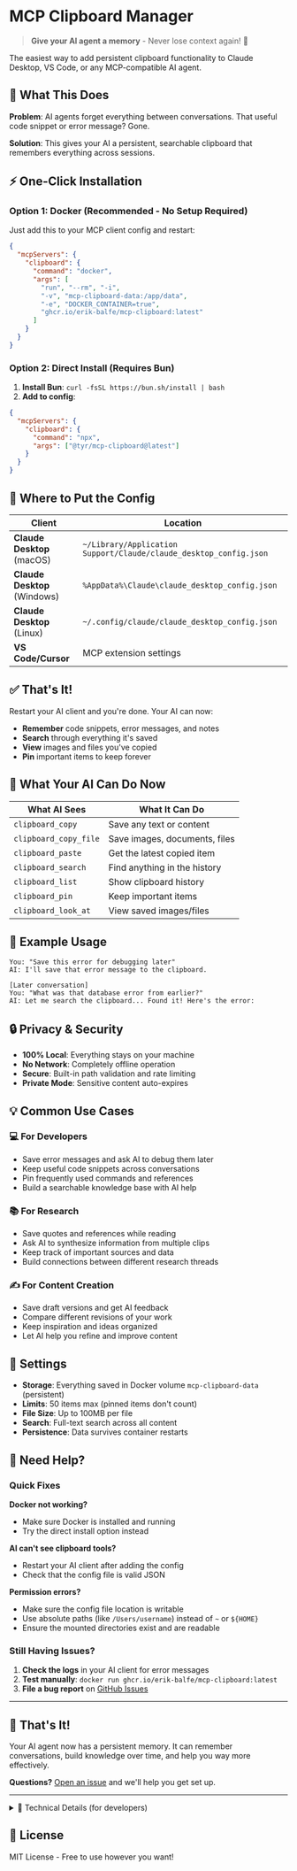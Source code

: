 # MCP Clipboard Manager

> **Give your AI agent a memory** - Never lose context again! 🚀

The easiest way to add persistent clipboard functionality to Claude Desktop, VS Code, or any MCP-compatible AI agent.

## 🎯 What This Does

**Problem**: AI agents forget everything between conversations. That useful code snippet or error message? Gone.

**Solution**: This gives your AI a persistent, searchable clipboard that remembers everything across sessions.

## ⚡ One-Click Installation

### **Option 1: Docker (Recommended - No Setup Required)**

Just add this to your MCP client config and restart:

```json
{
  "mcpServers": {
    "clipboard": {
      "command": "docker",
      "args": [
        "run", "--rm", "-i",
        "-v", "mcp-clipboard-data:/app/data",
        "-e", "DOCKER_CONTAINER=true",
        "ghcr.io/erik-balfe/mcp-clipboard:latest"
      ]
    }
  }
}
```

### **Option 2: Direct Install (Requires Bun)**

1. **Install Bun**: `curl -fsSL https://bun.sh/install | bash`
2. **Add to config**:
```json
{
  "mcpServers": {
    "clipboard": {
      "command": "npx",
      "args": ["@tyr/mcp-clipboard@latest"]
    }
  }
}
```

## 📁 Where to Put the Config

| Client | Location |
|--------|----------|
| **Claude Desktop** (macOS) | `~/Library/Application Support/Claude/claude_desktop_config.json` |
| **Claude Desktop** (Windows) | `%AppData%\Claude\claude_desktop_config.json` |
| **Claude Desktop** (Linux) | `~/.config/claude/claude_desktop_config.json` |
| **VS Code/Cursor** | MCP extension settings |

## ✅ That's It!

Restart your AI client and you're done. Your AI can now:

- **Remember** code snippets, error messages, and notes
- **Search** through everything it's saved
- **View** images and files you've copied
- **Pin** important items to keep forever

## 🎪 What Your AI Can Do Now

| What AI Sees | What It Can Do |
|--------------|----------------|
| `clipboard_copy` | Save any text or content |
| `clipboard_copy_file` | Save images, documents, files |
| `clipboard_paste` | Get the latest copied item |
| `clipboard_search` | Find anything in the history |
| `clipboard_list` | Show clipboard history |
| `clipboard_pin` | Keep important items |
| `clipboard_look_at` | View saved images/files |

## 💬 Example Usage

```
You: "Save this error for debugging later"
AI: I'll save that error message to the clipboard.

[Later conversation]
You: "What was that database error from earlier?"
AI: Let me search the clipboard... Found it! Here's the error:
```

## 🔒 Privacy & Security

- **100% Local**: Everything stays on your machine
- **No Network**: Completely offline operation  
- **Secure**: Built-in path validation and rate limiting
- **Private Mode**: Sensitive content auto-expires

## 💡 Common Use Cases

### 💻 For Developers
- Save error messages and ask AI to debug them later
- Keep useful code snippets across conversations  
- Pin frequently used commands and references
- Build a searchable knowledge base with AI help

### 📚 For Research
- Save quotes and references while reading
- Ask AI to synthesize information from multiple clips
- Keep track of important sources and data
- Build connections between different research threads

### ✍️ For Content Creation  
- Save draft versions and get AI feedback
- Compare different revisions of your work
- Keep inspiration and ideas organized
- Let AI help you refine and improve content

## 🔧 Settings

- **Storage**: Everything saved in Docker volume `mcp-clipboard-data` (persistent)
- **Limits**: 50 items max (pinned items don't count)  
- **File Size**: Up to 100MB per file
- **Search**: Full-text search across all content
- **Persistence**: Data survives container restarts

## 🚨 Need Help?

### Quick Fixes

**Docker not working?**
- Make sure Docker is installed and running
- Try the direct install option instead

**AI can't see clipboard tools?**  
- Restart your AI client after adding the config
- Check that the config file is valid JSON

**Permission errors?**
- Make sure the config file location is writable
- Use absolute paths (like `/Users/username`) instead of `~` or `${HOME}`
- Ensure the mounted directories exist and are readable

### Still Having Issues?

1. **Check the logs** in your AI client for error messages
2. **Test manually**: `docker run ghcr.io/erik-balfe/mcp-clipboard:latest` 
3. **File a bug report** on [GitHub Issues](https://github.com/erik-balfe/mcp-clipboard/issues)

---

## 🎉 That's It!

Your AI agent now has a persistent memory. It can remember conversations, build knowledge over time, and help you way more effectively.

**Questions?** [Open an issue](https://github.com/erik-balfe/mcp-clipboard/issues) and we'll help you get set up.

---

<details>
<summary>🔧 Technical Details (for developers)</summary>

### Architecture
- **Runtime**: Bun with SQLite database
- **Protocol**: Model Context Protocol (MCP)  
- **Security**: Path validation, rate limiting, input sanitization

### Performance  
- 50 item limit with automatic cleanup
- 100MB max file size per item
- Full-text search with FTS5
- WAL mode for concurrent access

### Development
```bash
git clone https://github.com/erik-balfe/mcp-clipboard.git
cd mcp-clipboard
bun install
bun run dev
```

### Contributing
See `CONTRIBUTING.md` for development setup and guidelines.

</details>

## 📜 License

MIT License - Free to use however you want!
